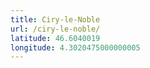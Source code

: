 ```yaml
---
title: Ciry-le-Noble
url: /ciry-le-noble/
latitude: 46.6040019
longitude: 4.3020475000000005
---
```

